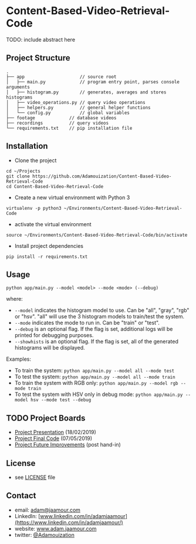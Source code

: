 # Content-Based-Video-Retrieval-Code

TODO: include abstract here

## Project Structure

```
.
├── app                     // source root
│   ├── main.py             // program entry point, parses console arguments
│   ├── histogram.py        // generates, averages and stores histograms
│   ├── video_operations.py // query video operations
│   ├── helpers.py          // general helper functions
│   └── config.py           // global variables
├── footage             // database videos
├── recordings          // query videos
└── requirements.txt    // pip installation file
```

## Installation

* Clone the project
```
cd ~/Projects
git clone https://github.com/Adamouization/Content-Based-Video-Retrieval-Code
cd Content-Based-Video-Retrieval-Code
```

* Create a new virtual environment with Python 3

`virtualenv -p python3 ~/Environments/Content-Based-Video-Retrieval-Code`

* activate the virtual environment

`source ~/Environments/Content-Based-Video-Retrieval-Code/bin/activate`

* Install project dependencies

`pip install -r requirements.txt`

## Usage

```
python app/main.py --model <model> --mode <mode> (--debug)
```

where:

* `--model` indicates the histogram model to use. Can be "all", "gray", "rgb" or "hsv". "all" will use the 3 histogram models to train/test the system.
* `--mode` indicates the mode to run in. Can be "train" or "test".
* `--debug` is an optional flag. If the flag is set, additional logs will be printed for debugging purposes.
* `--showhists` is an optional flag. If the flag is set, all of the generated histograms will be displayed.

Examples:

* To train the system: `python app/main.py --model all --mode test`
* To test the system: `python app/main.py --model all --mode train`
* To train the system with RGB only: `python app/main.py --model rgb --mode train`
* To test the system with HSV only in debug mode: `python app/main.py --model hsv --mode test --debug`

## TODO Project Boards

* [Project Presentation](https://github.com/Adamouization/Content-Based-Video-Retrieval-Code/projects/1) (18/02/2019)
* [Project Final Code](https://github.com/Adamouization/Content-Based-Video-Retrieval-Code/projects/2) (07/05/2019)
* [Project Future Improvements](https://github.com/Adamouization/Content-Based-Video-Retrieval-Code/projects/3) (post hand-in)

## License

* see [LICENSE](https://github.com/Adamouization/Content-Based-Video-Retrieval-Code/blob/master/LICENSE) file

## Contact
* email: adam@jaamour.com
* LinkedIn: [www.linkedin.com/in/adamjaamour](https://www.linkedin.com/in/adamjaamour/)
* website: www.adam.jaamour.com
* twitter: [@Adamouization](https://twitter.com/Adamouization)
